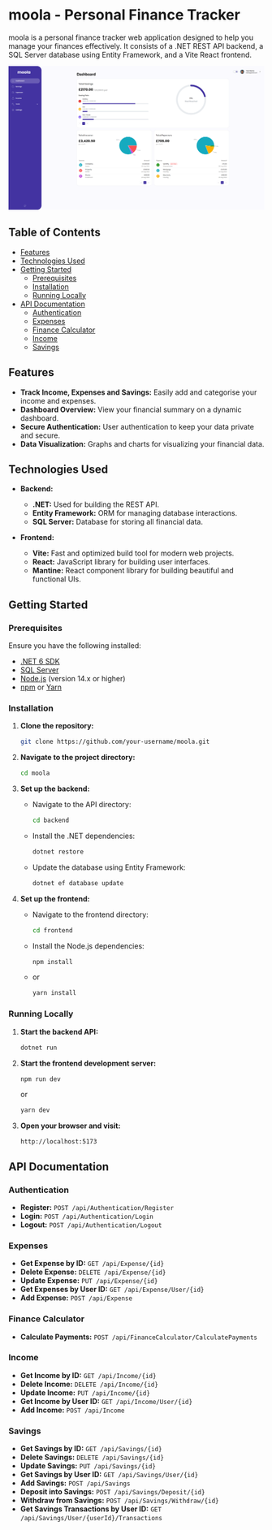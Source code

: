 # moola - Personal Finance Tracker

moola is a personal finance tracker web application designed to help you manage your finances effectively. It consists of a .NET REST API backend, a SQL Server database using Entity Framework, and a Vite React frontend.

![Moola Screenshot](https://github.com/DylanMcCaw/moola/blob/main/FrontEnd/budget-tracker/public/moola-home-screenshot.png)

## Table of Contents

- [Features](#features)
- [Technologies Used](#technologies-used)
- [Getting Started](#getting-started)
  - [Prerequisites](#prerequisites)
  - [Installation](#installation)
  - [Running Locally](#running-locally)
- [API Documentation](#api-documentation)
  - [Authentication](#authentication)
  - [Expenses](#expenses)
  - [Finance Calculator](#finance-calculator)
  - [Income](#income)
  - [Savings](#savings)

## Features

- **Track Income, Expenses and Savings:** Easily add and categorise your income and expenses.
- **Dashboard Overview:** View your financial summary on a dynamic dashboard.
- **Secure Authentication:** User authentication to keep your data private and secure.
- **Data Visualization:** Graphs and charts for visualizing your financial data.

## Technologies Used

- **Backend:**
  - **.NET:** Used for building the REST API.
  - **Entity Framework:** ORM for managing database interactions.
  - **SQL Server:** Database for storing all financial data.

- **Frontend:**
  - **Vite:** Fast and optimized build tool for modern web projects.
  - **React:** JavaScript library for building user interfaces.
  - **Mantine:** React component library for building beautiful and functional UIs.

## Getting Started

### Prerequisites

Ensure you have the following installed:

- [.NET 6 SDK](https://dotnet.microsoft.com/download/dotnet/6.0)
- [SQL Server](https://www.microsoft.com/en-us/sql-server/sql-server-downloads)
- [Node.js](https://nodejs.org/en/) (version 14.x or higher)
- [npm](https://www.npmjs.com/) or [Yarn](https://yarnpkg.com/)

### Installation

1. **Clone the repository:**
   ```bash
   git clone https://github.com/your-username/moola.git
   ```

2. **Navigate to the project directory:**
   ```bash
   cd moola
   ```

3. **Set up the backend:**

   - Navigate to the API directory:
     ```bash
     cd backend
     ```
   - Install the .NET dependencies:
     ```bash
     dotnet restore
     ```
   - Update the database using Entity Framework:
     ```bash
     dotnet ef database update
     ```

4. **Set up the frontend:**

   - Navigate to the frontend directory:
     ```bash
     cd frontend
     ```
   - Install the Node.js dependencies:
     ```bash
     npm install
     ```
   - or
     ```bash
     yarn install
     ```

### Running Locally

1. **Start the backend API:**
   ```bash
   dotnet run
   ```

2. **Start the frontend development server:**
   ```bash
   npm run dev
   ```
   or
   ```bash
   yarn dev
   ```

3. **Open your browser and visit:**
   ```
   http://localhost:5173
   ```


## API Documentation

### Authentication

- **Register:** `POST /api/Authentication/Register`
- **Login:** `POST /api/Authentication/Login`
- **Logout:** `POST /api/Authentication/Logout`

### Expenses

- **Get Expense by ID:** `GET /api/Expense/{id}`
- **Delete Expense:** `DELETE /api/Expense/{id}`
- **Update Expense:** `PUT /api/Expense/{id}`
- **Get Expenses by User ID:** `GET /api/Expense/User/{id}`
- **Add Expense:** `POST /api/Expense`

### Finance Calculator

- **Calculate Payments:** `POST /api/FinanceCalculator/CalculatePayments`

### Income

- **Get Income by ID:** `GET /api/Income/{id}`
- **Delete Income:** `DELETE /api/Income/{id}`
- **Update Income:** `PUT /api/Income/{id}`
- **Get Income by User ID:** `GET /api/Income/User/{id}`
- **Add Income:** `POST /api/Income`

### Savings

- **Get Savings by ID:** `GET /api/Savings/{id}`
- **Delete Savings:** `DELETE /api/Savings/{id}`
- **Update Savings:** `PUT /api/Savings/{id}`
- **Get Savings by User ID:** `GET /api/Savings/User/{id}`
- **Add Savings:** `POST /api/Savings`
- **Deposit into Savings:** `POST /api/Savings/Deposit/{id}`
- **Withdraw from Savings:** `POST /api/Savings/Withdraw/{id}`
- **Get Savings Transactions by User ID:** `GET /api/Savings/User/{userId}/Transactions`

